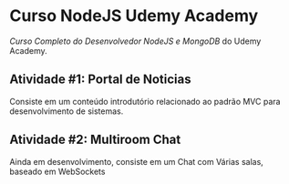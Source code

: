 # Curso NodeJS Udemy Academy

*Curso Completo do Desenvolvedor NodeJS e MongoDB* do Udemy Academy.

## Atividade #1: Portal de Noticias

Consiste em um conteúdo introdutório relacionado ao padrão MVC para desenvolvimento de sistemas. 

## Atividade #2: Multiroom Chat

Ainda em desenvolvimento, consiste em um Chat com Várias salas, baseado em WebSockets

